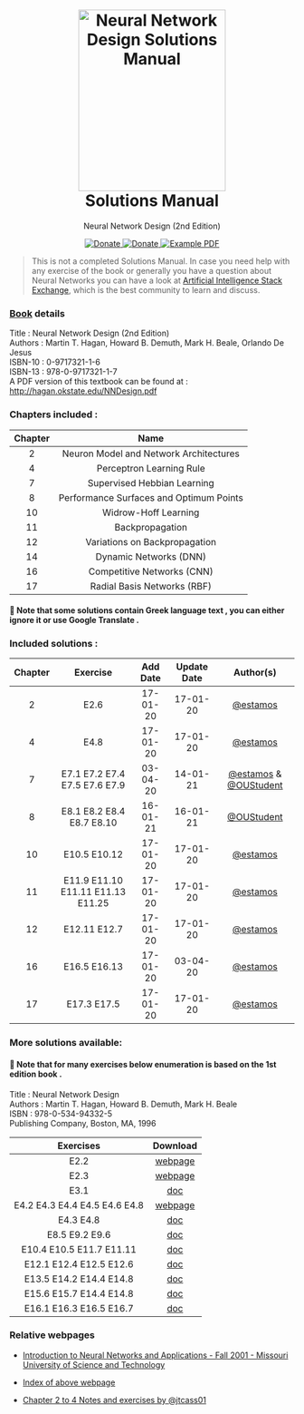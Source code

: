 <h1 align="center">
  <a href="https://github.com/estamos/Neural-Network-Design-Solutions-Manual" title="Neural Network Design Solutions Manual">
    <img alt="Neural Network Design Solutions Manual" src="https://raw.githubusercontent.com/estamos/Neural-Network-Design-Solutions-Manual/master/nndesign-cover.jpg" width="260px" height="320px" />
  </a>
  <br />
  Solutions Manual
</h1>

<p align="center">
  Neural Network Design (2nd Edition) 
</p>

<div align="center">
  <a href="https://www.paypal.me/evangelosstamos">
    <img alt="Donate" src="https://img.shields.io/badge/Donate-PayPal-blue.svg" />
  </a>
  <a href="https://www.buymeacoffee.com/estamos">
    <img alt="Donate" src="https://img.shields.io/badge/Donate-Buy%20Me%20A%20Coffee-orange.svg" />
  </a>
  <a href="http://hagan.okstate.edu/NNDesign.pdf">
    <img alt="Example PDF" src="https://img.shields.io/badge/Book-pdf-red.svg" />
  </a>
</div>

> This is not a completed Solutions Manual. In case you need help with any exercise of the book or generally you have a question about Neural Networks you can have a look at [Artificial Intelligence Stack Exchange](https://ai.stackexchange.com/), which is the best community to learn and discuss.

### [Book](https://hagan.okstate.edu/nnd.html) details 

Title : Neural Network Design (2nd Edition) \
Authors : Martin T. Hagan, Howard B. Demuth, Mark H. Beale, Orlando De Jesus \
ISBN-10 : 0-9717321-1-6 \
ISBN-13 : 978-0-9717321-1-7 \
A PDF version of this textbook can be found at : http://hagan.okstate.edu/NNDesign.pdf

### Chapters included :

Chapter | Name |
:------:|:----:|
2  | Neuron Model and Network Architectures
4  | Perceptron Learning Rule
7  | Supervised Hebbian Learning
8  | Performance Surfaces and Optimum Points
10 | Widrow-Hoff Learning
11 | Backpropagation
12 | Variations on Backpropagation
14 | Dynamic Networks (DNN)
16 | Competitive Networks (CNN)
17 | Radial Basis Networks (RBF)

#### &#x1F536; Note that some solutions contain Greek language text , you can either ignore it or use Google Translate .

### Included solutions :

Chapter | Exercise | Add Date | Update Date | Author(s)
:------:|:--------:|:--------:|:-----------:|:------:
2 | E2.6 | 17-01-20 | 17-01-20 | [@estamos](https://github.com/estamos/)
4 | E4.8 | 17-01-20 | 17-01-20 | [@estamos](https://github.com/estamos/)
7 | E7.1 E7.2 E7.4 E7.5 E7.6 E7.9 | 03-04-20 | 14-01-21 | [@estamos](https://github.com/estamos/) & [@OUStudent](https://github.com/OUStudent/)
8 | E8.1 E8.2 E8.4 E8.7 E8.10 | 16-01-21 | 16-01-21 | [@OUStudent](https://github.com/OUStudent/)
10 | E10.5 E10.12 | 17-01-20 | 17-01-20  | [@estamos](https://github.com/estamos/)
11 | E11.9 E11.10 E11.11 E11.13 E11.25 | 17-01-20 | 17-01-20  | [@estamos](https://github.com/estamos/)
12 | E12.11 E12.7 | 17-01-20 | 17-01-20 | [@estamos](https://github.com/estamos/)
16 | E16.5 E16.13 | 17-01-20 | 03-04-20 | [@estamos](https://github.com/estamos/)
17 | E17.3 E17.5 | 17-01-20 | 17-01-20 | [@estamos](https://github.com/estamos/)

### More solutions available:

#### &#x1F536; Note that for many exercises below enumeration is based on the 1st edition book .

Title : Neural Network Design \
Authors : Martin T. Hagan, Howard B. Demuth, Mark H. Beale \
ISBN : 978-0-534-94332-5 \
Publishing Company, Boston, MA, 1996

Exercises | Download | 
:-------:|:----:|
E2.2 | [webpage](http://web.mst.edu/~dagli/emgt378fall2001/e22.htm)
E2.3 | [webpage](http://web.mst.edu/~dagli/emgt378fall2001/e23.htm)
E3.1 | [doc](http://web.mst.edu/~dagli/emgt378fall2001/e31.doc)
E4.2 E4.3 E4.4 E4.5 E4.6 E4.8 | [webpage](https://zainulabidin.wordpress.com/2012/10/03/neural-network-design-by-martin-t-hagan-chapter4-exercise-solutions/)
E4.3 E4.8 | [doc](http://web.mst.edu/~dagli/emgt378fall2001/Homework4.doc)
E8.5 E9.2 E9.6 | [doc](http://web.mst.edu/~dagli/emgt378fall2001/Homework5.doc)
E10.4 E10.5 E11.7 E11.11 | [doc](http://web.mst.edu/~dagli/emgt378fall2001/Homework6.doc)
E12.1 E12.4 E12.5 E12.6 | [doc](http://web.mst.edu/~dagli/emgt378fall2001/Homework8.doc)
E13.5 E14.2 E14.4 E14.8 | [doc](http://web.mst.edu/~dagli/emgt378fall2001/Homework9.doc)
E15.6 E15.7 E14.4 E14.8 | [doc](http://web.mst.edu/~dagli/emgt378fall2001/Homework10.doc)
E16.1 E16.3 E16.5 E16.7 | [doc](http://web.mst.edu/~dagli/emgt378fall2001/Homework11.doc)

### Relative webpages
- [Introduction to Neural Networks and Applications - Fall 2001 - Missouri University of Science and Technology](http://web.mst.edu/~dagli/emgt378fall2001/emgt378fall2001.htm)
- [Index of above webpage](http://web.mst.edu/~dagli/emgt378fall2001/)

- [Chapter 2 to 4 Notes and exercises by @jtcass01](https://github.com/jtcass01/Neural-Network-Design)


